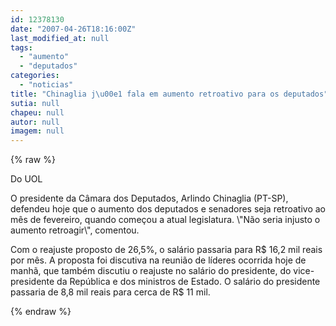 ```yaml
---
id: 12378130
date: "2007-04-26T18:16:00Z"
last_modified_at: null
tags:
  - "aumento"
  - "deputados"
categories:
  - "noticias"
title: "Chinaglia j\u00e1 fala em aumento retroativo para os deputados"
sutia: null
chapeu: null
autor: null
imagem: null
---
```

{% raw %}
<p><P><SPAN id=a18bb>Do UOL</SPAN></P></p>
<p><P><SPAN class=noticialink id=a13nb>O presidente da Câmara dos Deputados, Arlindo Chinaglia (PT-SP), defendeu hoje que o aumento dos deputados e senadores seja retroativo ao mês de fevereiro, quando começou a atual legislatura. \"Não seria injusto o aumento retroagir\", comentou.</SPAN></P></p>
<p><P><SPAN class=noticialink>Com o reajuste proposto de&nbsp;26,5%, o salário passaria para R$ 16,2 mil reais por mês. A proposta foi discutiva na&nbsp;reunião de líderes ocorrida hoje de manhã, que também discutiu&nbsp;o reajuste no salário&nbsp;do presidente, do vice-presidente da República e dos ministros de Estado. O salário do presidente passaria de 8,8 mil reais para cerca de R$ 11 mil.</P><!-- robots index= \"no\" --></SPAN> </p>
{% endraw %}